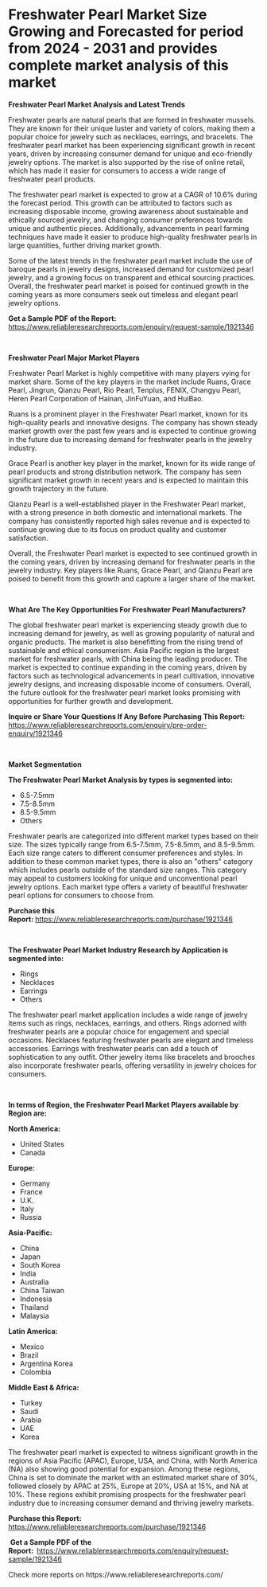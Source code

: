 <p><h1>Freshwater Pearl Market Size Growing and Forecasted for period from 2024 - 2031 and provides complete market analysis of this market</h1></p><p><strong>Freshwater Pearl Market Analysis and Latest Trends</strong></p>
<p><p>Freshwater pearls are natural pearls that are formed in freshwater mussels. They are known for their unique luster and variety of colors, making them a popular choice for jewelry such as necklaces, earrings, and bracelets. The freshwater pearl market has been experiencing significant growth in recent years, driven by increasing consumer demand for unique and eco-friendly jewelry options. The market is also supported by the rise of online retail, which has made it easier for consumers to access a wide range of freshwater pearl products.</p><p>The freshwater pearl market is expected to grow at a CAGR of 10.6% during the forecast period. This growth can be attributed to factors such as increasing disposable income, growing awareness about sustainable and ethically sourced jewelry, and changing consumer preferences towards unique and authentic pieces. Additionally, advancements in pearl farming techniques have made it easier to produce high-quality freshwater pearls in large quantities, further driving market growth.</p><p>Some of the latest trends in the freshwater pearl market include the use of baroque pearls in jewelry designs, increased demand for customized pearl jewelry, and a growing focus on transparent and ethical sourcing practices. Overall, the freshwater pearl market is poised for continued growth in the coming years as more consumers seek out timeless and elegant pearl jewelry options.</p></p>
<p><strong>Get a Sample PDF of the Report:&nbsp;</strong> <a href="https://www.reliableresearchreports.com/enquiry/request-sample/1921346">https://www.reliableresearchreports.com/enquiry/request-sample/1921346</a></p>
<p>&nbsp;</p>
<p><strong>Freshwater Pearl Major Market Players</strong></p>
<p><p>Freshwater Pearl Market is highly competitive with many players vying for market share. Some of the key players in the market include Ruans, Grace Pearl, Jingrun, Qianzu Pearl, Rio Pearl, Tenplus, FENIX, Changyu Pearl, Heren Pearl Corporation of Hainan, JinFuYuan, and HuiBao.</p><p>Ruans is a prominent player in the Freshwater Pearl market, known for its high-quality pearls and innovative designs. The company has shown steady market growth over the past few years and is expected to continue growing in the future due to increasing demand for freshwater pearls in the jewelry industry.</p><p>Grace Pearl is another key player in the market, known for its wide range of pearl products and strong distribution network. The company has seen significant market growth in recent years and is expected to maintain this growth trajectory in the future.</p><p>Qianzu Pearl is a well-established player in the Freshwater Pearl market, with a strong presence in both domestic and international markets. The company has consistently reported high sales revenue and is expected to continue growing due to its focus on product quality and customer satisfaction.</p><p>Overall, the Freshwater Pearl market is expected to see continued growth in the coming years, driven by increasing demand for freshwater pearls in the jewelry industry. Key players like Ruans, Grace Pearl, and Qianzu Pearl are poised to benefit from this growth and capture a larger share of the market.</p></p>
<p>&nbsp;</p>
<p><strong>What Are The Key Opportunities For Freshwater Pearl Manufacturers?</strong></p>
<p><p>The global freshwater pearl market is experiencing steady growth due to increasing demand for jewelry, as well as growing popularity of natural and organic products. The market is also benefitting from the rising trend of sustainable and ethical consumerism. Asia Pacific region is the largest market for freshwater pearls, with China being the leading producer. The market is expected to continue expanding in the coming years, driven by factors such as technological advancements in pearl cultivation, innovative jewelry designs, and increasing disposable income of consumers. Overall, the future outlook for the freshwater pearl market looks promising with opportunities for further growth and development.</p></p>
<p><strong>Inquire or Share Your Questions If Any Before Purchasing This Report:</strong> <a href="https://www.reliableresearchreports.com/enquiry/pre-order-enquiry/1921346">https://www.reliableresearchreports.com/enquiry/pre-order-enquiry/1921346</a></p>
<p>&nbsp;</p>
<p><strong>Market Segmentation</strong></p>
<p><strong>The Freshwater Pearl Market Analysis by types is segmented into:</strong></p>
<p><ul><li>6.5-7.5mm</li><li>7.5-8.5mm</li><li>8.5-9.5mm</li><li>Others</li></ul></p>
<p><p>Freshwater pearls are categorized into different market types based on their size. The sizes typically range from 6.5-7.5mm, 7.5-8.5mm, and 8.5-9.5mm. Each size range caters to different consumer preferences and styles. In addition to these common market types, there is also an "others" category which includes pearls outside of the standard size ranges. This category may appeal to customers looking for unique and unconventional pearl jewelry options. Each market type offers a variety of beautiful freshwater pearl options for consumers to choose from.</p></p>
<p><strong>Purchase this Report:&nbsp;</strong><a href="https://www.reliableresearchreports.com/purchase/1921346">https://www.reliableresearchreports.com/purchase/1921346</a></p>
<p>&nbsp;</p>
<p><strong>The Freshwater Pearl Market Industry Research by Application is segmented into:</strong></p>
<p><ul><li>Rings</li><li>Necklaces</li><li>Earrings</li><li>Others</li></ul></p>
<p><p>The freshwater pearl market application includes a wide range of jewelry items such as rings, necklaces, earrings, and others. Rings adorned with freshwater pearls are a popular choice for engagement and special occasions. Necklaces featuring freshwater pearls are elegant and timeless accessories. Earrings with freshwater pearls can add a touch of sophistication to any outfit. Other jewelry items like bracelets and brooches also incorporate freshwater pearls, offering versatility in jewelry choices for consumers.</p></p>
<p>&nbsp;</p>
<p><strong>In terms of Region, the Freshwater Pearl Market Players available by Region are:</strong></p>
<p>
    <p> <strong> North America: </strong>
        <ul>
            <li>United States</li>
            <li>Canada</li>
        </ul>
        </p> 
    <p> <strong> Europe: </strong>
        <ul>
            <li>Germany</li>
            <li>France</li>
            <li>U.K.</li>
            <li>Italy</li>
            <li>Russia</li>
        </ul>
        </p> 
    <p> <strong> Asia-Pacific: </strong>
        <ul>
            <li>China</li>
            <li>Japan</li>
            <li>South Korea</li>
            <li>India</li>
            <li>Australia</li>
            <li>China Taiwan</li>
            <li>Indonesia</li>
            <li>Thailand</li>
            <li>Malaysia</li>
        </ul>
        </p> 
    <p> <strong> Latin America: </strong>
        <ul>
            <li>Mexico</li>
            <li>Brazil</li>
            <li>Argentina Korea</li>
            <li>Colombia</li>
        </ul>
        </p> 
    <p> <strong> Middle East & Africa: </strong>
        <ul>
            <li>Turkey</li>
            <li>Saudi</li>
            <li>Arabia</li>
            <li>UAE</li>
            <li>Korea</li>
        </ul>
    </p>
    </p>
<p><p>The freshwater pearl market is expected to witness significant growth in the regions of Asia Pacific (APAC), Europe, USA, and China, with North America (NA) also showing good potential for expansion. Among these regions, China is set to dominate the market with an estimated market share of 30%, followed closely by APAC at 25%, Europe at 20%, USA at 15%, and NA at 10%. These regions exhibit promising prospects for the freshwater pearl industry due to increasing consumer demand and thriving jewelry markets.</p></p>
<p><strong>Purchase this Report: </strong><a href="https://www.reliableresearchreports.com/purchase/1921346">https://www.reliableresearchreports.com/purchase/1921346</a></p>
<p>&nbsp;<strong>Get a Sample PDF of the Report:&nbsp;&nbsp;</strong><a href="https://www.reliableresearchreports.com/enquiry/request-sample/1921346">https://www.reliableresearchreports.com/enquiry/request-sample/1921346</a></p>
<p><strong></strong></p>
<p>Check more reports on https://www.reliableresearchreports.com/</p>